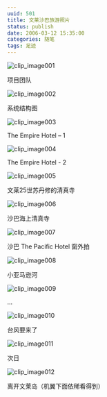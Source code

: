 ```yaml
---
uuid: 501
title: 文莱沙巴旅游照片
status: publish
date: 2006-03-12 15:35:00
categories: 随笔
tags: 足迹
---
```

![clip_image001](https://skywind3000.github.io/images/blog/wp-content/2011/04/clip_image001_thumb1.jpg)

项目团队

![clip_image002](https://skywind3000.github.io/images/blog/wp-content/2011/04/clip_image002_thumb1.jpg)

系统结构图

![clip_image003](https://skywind3000.github.io/images/blog/wp-content/2011/04/clip_image003_thumb1.jpg)

The Empire Hotel – 1

![clip_image004](https://skywind3000.github.io/images/blog/wp-content/2011/04/clip_image004_thumb1.jpg)

The Empire Hotel - 2

![clip_image005](https://skywind3000.github.io/images/blog/wp-content/2011/04/clip_image005_thumb1.jpg)

文莱25世苏丹修的清真寺

<!--more-->

![clip_image006](https://skywind3000.github.io/images/blog/wp-content/2011/04/clip_image006_thumb.jpg)

沙巴海上清真寺

![clip_image007](https://skywind3000.github.io/images/blog/wp-content/2011/04/clip_image007_thumb.jpg)

沙巴 The Pacific Hotel 窗外拍

![clip_image008](https://skywind3000.github.io/images/blog/wp-content/2011/04/clip_image008_thumb.jpg)

小亚马逊河

![clip_image009](https://skywind3000.github.io/images/blog/wp-content/2011/04/clip_image009_thumb.jpg)

...

![clip_image010](https://skywind3000.github.io/images/blog/wp-content/2011/04/clip_image010_thumb.jpg)

台风要来了

![clip_image011](https://skywind3000.github.io/images/blog/wp-content/2011/04/clip_image011_thumb.jpg)

次日

![clip_image012](https://skywind3000.github.io/images/blog/wp-content/2011/04/clip_image012_thumb.jpg)

离开文莱岛（机翼下面依稀看得到）

